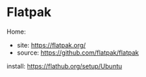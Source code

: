 # Flatpak
Home:
- site: https://flatpak.org/
- source: https://github.com/flatpak/flatpak

install: https://flathub.org/setup/Ubuntu
